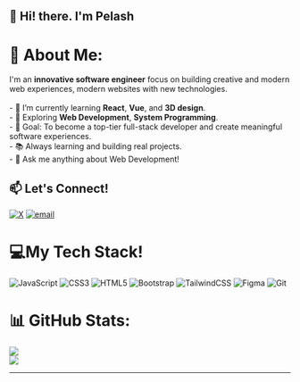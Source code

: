 ## 👋 Hi! there. I'm Pelash
# 💫 About Me:
I'm an **innovative software engineer** focus on building creative and modern web experiences, modern websites with new technologies.<br><br>- 🔭 I’m currently learning **React**, **Vue**, and **3D design**.<br>- 🌱 Exploring **Web Development**, **System Programming**.<br>- 🎯 Goal: To become a top-tier full-stack developer and create meaningful software experiences.<br>- 📚 Always learning and building real projects.<br>- 💬 Ask me anything about Web Development!<br>


## 📫 Let's Connect!
[![X](https://img.shields.io/badge/X-black.svg?logo=X&logoColor=white)](https://x.com/pelash455_?s=21) [![email](https://img.shields.io/badge/Email-D14836?logo=gmail&logoColor=white)](mailto:Oluwapelumiashabi4@gmail.com) 

# 💻My Tech Stack!
![JavaScript](https://img.shields.io/badge/javascript-%23323330.svg?style=flat&logo=javascript&logoColor=%23F7DF1E) ![CSS3](https://img.shields.io/badge/css3-%231572B6.svg?style=flat&logo=css3&logoColor=white) ![HTML5](https://img.shields.io/badge/html5-%23E34F26.svg?style=flat&logo=html5&logoColor=white) ![Bootstrap](https://img.shields.io/badge/bootstrap-%238511FA.svg?style=flat&logo=bootstrap&logoColor=white) ![TailwindCSS](https://img.shields.io/badge/tailwindcss-%2338B2AC.svg?style=flat&logo=tailwind-css&logoColor=white) ![Figma](https://img.shields.io/badge/figma-%23F24E1E.svg?style=flat&logo=figma&logoColor=white) ![Git](https://img.shields.io/badge/git-%23F05033.svg?style=flat&logo=git&logoColor=white) 
# 📊 GitHub Stats:
![](https://github-readme-stats.vercel.app/api?username=PelashDev&theme=default_repocard&hide_border=true&include_all_commits=true&count_private=true)<br/>
![](https://nirzak-streak-stats.vercel.app/?user=PelashDev&theme=default_repocard&hide_border=true)<br/>

---

<!-- Proudly created with GPRM ( https://gprm.itsvg.in ) -->

